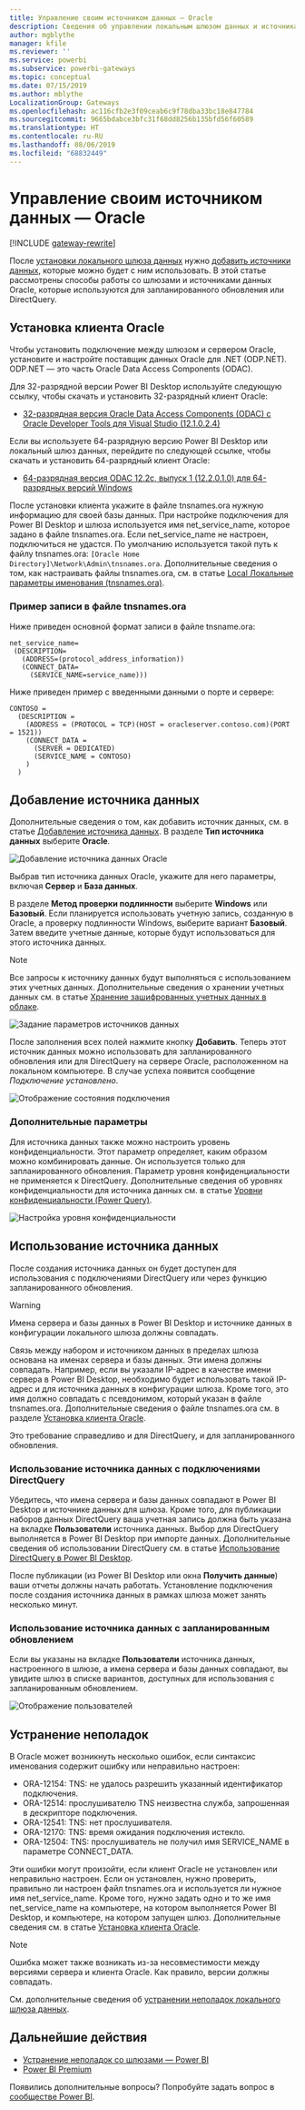 ```yaml
---
title: Управление своим источником данных — Oracle
description: Сведения об управлении локальным шлюзом данных и источниками, которые к нему относятся.
author: mgblythe
manager: kfile
ms.reviewer: ''
ms.service: powerbi
ms.subservice: powerbi-gateways
ms.topic: conceptual
ms.date: 07/15/2019
ms.author: mblythe
LocalizationGroup: Gateways
ms.openlocfilehash: ac116cfb2e3f09ceab6c9f78dba33bc18e847784
ms.sourcegitcommit: 9665bdabce3bfc31f68dd8256b135bfd56f60589
ms.translationtype: HT
ms.contentlocale: ru-RU
ms.lasthandoff: 08/06/2019
ms.locfileid: "68832449"
---
```

# <a name="manage-your-data-source---oracle"></a>Управление своим источником данных — Oracle

[!INCLUDE [gateway-rewrite](includes/gateway-rewrite.md)]

После [установки локального шлюза данных](/data-integration/gateway/service-gateway-install) нужно [добавить источники данных](service-gateway-data-sources.md#add-a-data-source), которые можно будет с ним использовать. В этой статье рассмотрены способы работы со шлюзами и источниками данных Oracle, которые используются для запланированного обновления или DirectQuery.

## <a name="install-the-oracle-client"></a>Установка клиента Oracle

Чтобы установить подключение между шлюзом и сервером Oracle, установите и настройте поставщик данных Oracle для .NET (ODP.NET). ODP.NET — это часть Oracle Data Access Components (ODAC).

Для 32-разрядной версии Power BI Desktop используйте следующую ссылку, чтобы скачать и установить 32-разрядный клиент Oracle:

* [32-разрядная версия Oracle Data Access Components (ODAC) с Oracle Developer Tools для Visual Studio (12.1.0.2.4)](http://www.oracle.com/technetwork/topics/dotnet/utilsoft-086879.html)

Если вы используете 64-разрядную версию Power BI Desktop или локальный шлюз данных, перейдите по следующей ссылке, чтобы скачать и установить 64-разрядный клиент Oracle:

* [64-разрядная версия ODAC 12.2c, выпуск 1 (12.2.0.1.0) для 64-разрядных версий Windows](http://www.oracle.com/technetwork/database/windows/downloads/index-090165.html)

После установки клиента укажите в файле tnsnames.ora нужную информацию для своей базы данных. При настройке подключения для Power BI Desktop и шлюза используется имя net_service_name, которое задано в файле tnsnames.ora. Если net_service_name не настроен, подключиться не удастся. По умолчанию используется такой путь к файлу tnsnames.ora: `[Oracle Home Directory]\Network\Admin\tnsnames.ora`. Дополнительные сведения о том, как настраивать файлы tnsnames.ora, см. в статье [Local Локальные параметры именования (tnsnames.ora)](https://docs.oracle.com/cd/B28359_01/network.111/b28317/tnsnames.htm).

### <a name="example-tnsnamesora-file-entry"></a>Пример записи в файле tnsnames.ora

Ниже приведен основной формат записи в файле tnsname.ora:

```
net_service_name=
 (DESCRIPTION=
   (ADDRESS=(protocol_address_information))
   (CONNECT_DATA=
     (SERVICE_NAME=service_name)))
```

Ниже приведен пример с введенными данными о порте и сервере:

```
CONTOSO =
  (DESCRIPTION =
    (ADDRESS = (PROTOCOL = TCP)(HOST = oracleserver.contoso.com)(PORT = 1521))
    (CONNECT_DATA =
      (SERVER = DEDICATED)
      (SERVICE_NAME = CONTOSO)
    )
  )
```

## <a name="add-a-data-source"></a>Добавление источника данных

Дополнительные сведения о том, как добавить источник данных, см. в статье [Добавление источника данных](service-gateway-data-sources.md#add-a-data-source). В разделе **Тип источника данных** выберите **Oracle**.

![Добавление источника данных Oracle](media/service-gateway-onprem-manage-oracle/data-source-oracle.png)

Выбрав тип источника данных Oracle, укажите для него параметры, включая **Сервер** и **База данных**. 

В разделе **Метод проверки подлинности** выберите **Windows** или **Базовый**. Если планируется использовать учетную запись, созданную в Oracle, а проверку подлинности Windows, выберите вариант **Базовый**. Затем введите учетные данные, которые будут использоваться для этого источника данных.

> [!NOTE]
> Все запросы к источнику данных будут выполняться с использованием этих учетных данных. Дополнительные сведения о хранении учетных данных см. в статье [Хранение зашифрованных учетных данных в облаке](service-gateway-data-sources.md#store-encrypted-credentials-in-the-cloud).

![Задание параметров источников данных](media/service-gateway-onprem-manage-oracle/data-source-oracle2.png)

После заполнения всех полей нажмите кнопку **Добавить**. Теперь этот источник данных можно использовать для запланированного обновления или для DirectQuery на сервере Oracle, расположенном на локальном компьютере. В случае успеха появится сообщение *Подключение установлено*.

![Отображение состояния подключения](media/service-gateway-onprem-manage-oracle/datasourcesettings4.png)

### <a name="advanced-settings"></a>Дополнительные параметры

Для источника данных также можно настроить уровень конфиденциальности. Этот параметр определяет, каким образом можно комбинировать данные. Он используется только для запланированного обновления. Параметр уровня конфиденциальности не применяется к DirectQuery. Дополнительные сведения об уровнях конфиденциальности для источника данных см. в статье [Уровни конфиденциальности (Power Query)](https://support.office.com/article/Privacy-levels-Power-Query-CC3EDE4D-359E-4B28-BC72-9BEE7900B540).

![Настройка уровня конфиденциальности](media/service-gateway-onprem-manage-oracle/datasourcesettings9.png)

## <a name="use-the-data-source"></a>Использование источника данных

После создания источника данных он будет доступен для использования с подключениями DirectQuery или через функцию запланированного обновления.

> [!WARNING]
> Имена сервера и базы данных в Power BI Desktop и источнике данных в конфигурации локального шлюза должны совпадать.

Связь между набором и источником данных в пределах шлюза основана на именах сервера и базы данных. Эти имена должны совпадать. Например, если вы указали IP-адрес в качестве имени сервера в Power BI Desktop, необходимо будет использовать такой IP-адрес и для источника данных в конфигурации шлюза. Кроме того, это имя должно совпадать с псевдонимом, который указан в файле tnsnames.ora. Дополнительные сведения о файле tnsnames.ora см. в разделе [Установка клиента Oracle](#install-the-oracle-client).

Это требование справедливо и для DirectQuery, и для запланированного обновления.

### <a name="use-the-data-source-with-directquery-connections"></a>Использование источника данных с подключениями DirectQuery

Убедитесь, что имена сервера и базы данных совпадают в Power BI Desktop и источнике данных для шлюза. Кроме того, для публикации наборов данных DirectQuery ваша учетная запись должна быть указана на вкладке **Пользователи** источника данных. Выбор для DirectQuery выполняется в Power BI Desktop при импорте данных. Дополнительные сведения об использовании DirectQuery см. в статье [Использование DirectQuery в Power BI Desktop](desktop-use-directquery.md).

После публикации (из Power BI Desktop или окна **Получить данные**) ваши отчеты должны начать работать. Установление подключения после создания источника данных в рамках шлюза может занять несколько минут.

### <a name="use-the-data-source-with-scheduled-refresh"></a>Использование источника данных с запланированным обновлением

Если вы указаны на вкладке **Пользователи** источника данных, настроенного в шлюзе, а имена сервера и базы данных совпадают, вы увидите шлюз в списке вариантов, доступных для использования с запланированным обновлением.

![Отображение пользователей](media/service-gateway-onprem-manage-oracle/powerbi-gateway-enterprise-schedule-refresh.png)

## <a name="troubleshooting"></a>Устранение неполадок

В Oracle может возникнуть несколько ошибок, если синтаксис именования содержит ошибку или неправильно настроен:

* ORA-12154: TNS: не удалось разрешить указанный идентификатор подключения.
* ORA-12514: прослушивателю TNS неизвестна служба, запрошенная в дескрипторе подключения.
* ORA-12541: TNS: нет прослушивателя.
* ORA-12170: TNS: время ожидания подключения истекло.
* ORA-12504: TNS: прослушиватель не получил имя SERVICE_NAME в параметре CONNECT_DATA.

Эти ошибки могут произойти, если клиент Oracle не установлен или неправильно настроен. Если он установлен, нужно проверить, правильно ли настроен файл tnsnames.ora и используется ли нужное имя net_service_name. Кроме того, нужно задать одно и то же имя net_service_name на компьютере, на котором выполняется Power BI Desktop, и компьютере, на котором запущен шлюз. Дополнительные сведения см. в статье [Установка клиента Oracle](#install-the-oracle-client).

> [!NOTE]
> Ошибка может также возникать из-за несовместимости между версиями сервера и клиента Oracle. Как правило, версии должны совпадать.

См. дополнительные сведения об [устранении неполадок локального шлюза данных](/data-integration/gateway/service-gateway-tshoot).

## <a name="next-steps"></a>Дальнейшие действия

* [Устранение неполадок со шлюзами — Power BI](service-gateway-onprem-tshoot.md)
* [Power BI Premium](service-premium.md)

Появились дополнительные вопросы? Попробуйте задать вопрос в [сообществе Power BI](http://community.powerbi.com/).

